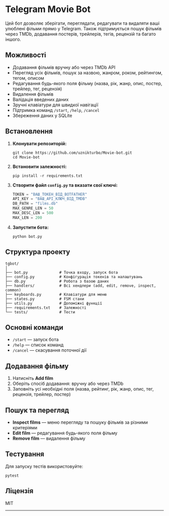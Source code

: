 # Telegram Movie Bot

Цей бот дозволяє зберігати, переглядати, редагувати та видаляти ваші улюблені фільми прямо у Telegram. Також підтримується пошук фільмів через TMDb, додавання постерів, трейлерів, тегів, рецензій та багато іншого.

## Можливості

- Додавання фільмів вручну або через TMDb API
- Перегляд усіх фільмів, пошук за назвою, жанром, роком, рейтингом, тегом, описом
- Редагування будь-якого поля фільму (назва, рік, жанр, опис, постер, трейлер, тег, рецензія)
- Видалення фільмів
- Валідація введених даних
- Зручні клавіатури для швидкої навігації
- Підтримка команд `/start`, `/help`, `/cancel`
- Збереження даних у SQLite

## Встановлення

1. **Клонувати репозиторій:**
   ```
   git clone https://github.com/uznikturbo/Movie-bot.git
   cd Movie-bot
   ```

2. **Встановити залежності:**
   ```
   pip install -r requirements.txt
   ```

3. **Створити файл `config.py` та вказати свої ключі:**
   ```python
   TOKEN = "ВАШ_ТОКЕН_ВІД_BOTFATHER"
   API_KEY = "ВАШ_API_КЛЮЧ_ВІД_TMDB"
   DB_PATH = "films.db"
   MAX_GENRE_LEN = 50
   MAX_DESC_LEN = 500
   MAX_LEN = 200
   ```

4. **Запустити бота:**
   ```
   python bot.py
   ```

## Структура проекту

```
tgbot/
│
├── bot.py              # Точка входу, запуск бота
├── config.py           # Конфігурація токенів та налаштувань
├── db.py               # Робота з базою даних
├── handlers/           # Всі хендлери (add, edit, remove, inspect, common)
├── keyboards.py        # Клавіатури для меню
├── states.py           # FSM стани
├── utils.py            # Допоміжні функції
├── requirements.txt    # Залежності
└── tests/              # Тести
```

## Основні команди

- `/start` — запуск бота
- `/help` — список команд
- `/cancel` — скасування поточної дії

## Додавання фільму

1. Натисніть **Add film**
2. Оберіть спосіб додавання: вручну або через TMDb
3. Заповніть усі необхідні поля (назва, рейтинг, рік, жанр, опис, тег, рецензія, трейлер, постер)

## Пошук та перегляд

- **Inspect films** — меню перегляду та пошуку фільмів за різними критеріями
- **Edit film** — редагування будь-якого поля фільму
- **Remove film** — видалення фільму

## Тестування

Для запуску тестів використовуйте:
```
pytest
```

## Ліцензія

MIT

---
